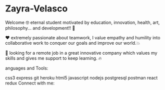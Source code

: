 # Zayra-Velasco
Welcome
🤓 eternal student motivated by education, innovation, health, art, philosophy... and development!! 🚀

❤️ extremely passionate about teamwork, I value empathy and humility into collaborative work to conquer our goals and improve our world.💥

🚀 looking for a remote job in a great innovative company which values my skills and gives me support to keep learning. 🔥

anguages and Tools:

css3 express git heroku html5 javascript nodejs postgresql postman react redux
Connect with me:

